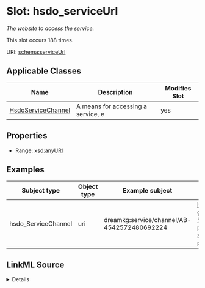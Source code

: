 

# Slot: hsdo_serviceUrl


_The website to access the service._






This slot occurs 188 times.


URI: [schema:serviceUrl](http://schema.org/serviceUrl)



<!-- no inheritance hierarchy -->





## Applicable Classes

| Name | Description | Modifies Slot |
| --- | --- | --- |
| [HsdoServiceChannel](../classes/HsdoServiceChannel.md) | A means for accessing a service, e |  yes  |







## Properties

* Range: [xsd:anyURI](http://www.w3.org/2001/XMLSchema#anyURI)






## Examples

| Subject type | Object type | Example subject | Example object | Occurrences |
| --- | --- | --- | --- | --- |
| hsdo_ServiceChannel | uri | dreamkg:service/channel/AB-4542572480692224 | https://www.auntbertha.com//child-guidance-resource-centers-%2528cgrc%2529--philadelphia-pa--drug-and-alcohol-services/4542572480692224?postal=19139 | 188 |




## LinkML Source

<details>

```yaml
name: hsdo_serviceUrl
annotations:
  count:
    tag: count
    value: 188
description: The website to access the service.
examples:
- object:
    example_object: https://www.auntbertha.com//child-guidance-resource-centers-%2528cgrc%2529--philadelphia-pa--drug-and-alcohol-services/4542572480692224?postal=19139
    example_object_type: uri
    example_predicate: schema:serviceUrl
    example_subject: dreamkg:service/channel/AB-4542572480692224
    example_subject_type: hsdo_ServiceChannel
from_schema: dream-kg
rank: 1000
slot_uri: schema:serviceUrl
alias: hsdo_serviceUrl
domain_of:
- hsdo_ServiceChannel
range: uri

```
</details>